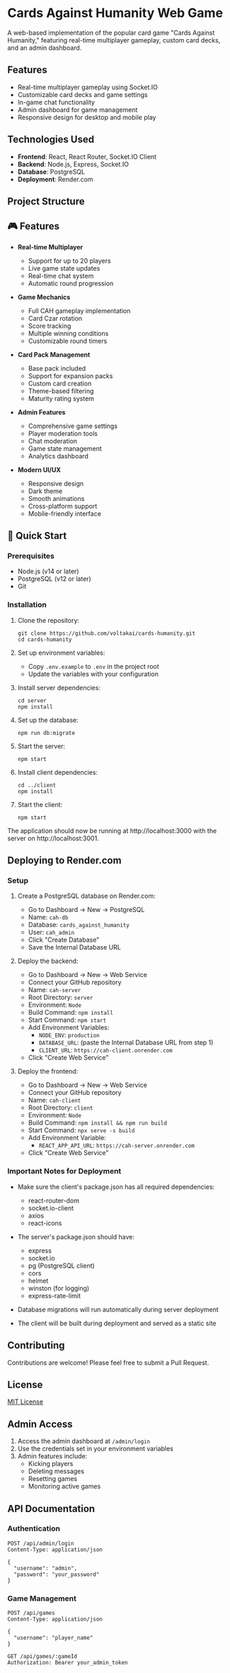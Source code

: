 # Cards Against Humanity Web Game

A web-based implementation of the popular card game "Cards Against Humanity," featuring real-time multiplayer gameplay, custom card decks, and an admin dashboard.

## Features

- Real-time multiplayer gameplay using Socket.IO
- Customizable card decks and game settings
- In-game chat functionality
- Admin dashboard for game management
- Responsive design for desktop and mobile play

## Technologies Used

- **Frontend**: React, React Router, Socket.IO Client
- **Backend**: Node.js, Express, Socket.IO
- **Database**: PostgreSQL
- **Deployment**: Render.com

## Project Structure

## 🎮 Features

- **Real-time Multiplayer**
  - Support for up to 20 players
  - Live game state updates
  - Real-time chat system
  - Automatic round progression

- **Game Mechanics**
  - Full CAH gameplay implementation
  - Card Czar rotation
  - Score tracking
  - Multiple winning conditions
  - Customizable round timers

- **Card Pack Management**
  - Base pack included
  - Support for expansion packs
  - Custom card creation
  - Theme-based filtering
  - Maturity rating system

- **Admin Features**
  - Comprehensive game settings
  - Player moderation tools
  - Chat moderation
  - Game state management
  - Analytics dashboard

- **Modern UI/UX**
  - Responsive design
  - Dark theme
  - Smooth animations
  - Cross-platform support
  - Mobile-friendly interface

## 🚀 Quick Start

### Prerequisites

- Node.js (v14 or later)
- PostgreSQL (v12 or later)
- Git

### Installation

1. Clone the repository:
   ```
   git clone https://github.com/voltakai/cards-humanity.git
   cd cards-humanity
   ```

2. Set up environment variables:
   - Copy `.env.example` to `.env` in the project root
   - Update the variables with your configuration

3. Install server dependencies:
   ```
   cd server
   npm install
   ```

4. Set up the database:
   ```
   npm run db:migrate
   ```

5. Start the server:
   ```
   npm start
   ```

6. Install client dependencies:
   ```
   cd ../client
   npm install
   ```

7. Start the client:
   ```
   npm start
   ```

The application should now be running at http://localhost:3000 with the server on http://localhost:3001.

## Deploying to Render.com

### Setup

1. Create a PostgreSQL database on Render.com:
   - Go to Dashboard → New → PostgreSQL
   - Name: `cah-db`
   - Database: `cards_against_humanity`
   - User: `cah_admin`
   - Click "Create Database"
   - Save the Internal Database URL

2. Deploy the backend:
   - Go to Dashboard → New → Web Service
   - Connect your GitHub repository
   - Name: `cah-server`
   - Root Directory: `server`
   - Environment: `Node`
   - Build Command: `npm install`
   - Start Command: `npm start`
   - Add Environment Variables:
     - `NODE_ENV`: `production`
     - `DATABASE_URL`: (paste the Internal Database URL from step 1)
     - `CLIENT_URL`: `https://cah-client.onrender.com`
   - Click "Create Web Service"

3. Deploy the frontend:
   - Go to Dashboard → New → Web Service
   - Connect your GitHub repository
   - Name: `cah-client`
   - Root Directory: `client`
   - Environment: `Node`
   - Build Command: `npm install && npm run build`
   - Start Command: `npx serve -s build`
   - Add Environment Variable:
     - `REACT_APP_API_URL`: `https://cah-server.onrender.com`
   - Click "Create Web Service"

### Important Notes for Deployment

- Make sure the client's package.json has all required dependencies:
  - react-router-dom
  - socket.io-client
  - axios
  - react-icons

- The server's package.json should have:
  - express
  - socket.io
  - pg (PostgreSQL client)
  - cors
  - helmet
  - winston (for logging)
  - express-rate-limit

- Database migrations will run automatically during server deployment
- The client will be built during deployment and served as a static site

## Contributing

Contributions are welcome! Please feel free to submit a Pull Request.

## License

[MIT License](LICENSE)

## Admin Access

1. Access the admin dashboard at `/admin/login`
2. Use the credentials set in your environment variables
3. Admin features include:
   - Kicking players
   - Deleting messages
   - Resetting games
   - Monitoring active games

## API Documentation

### Authentication

```http
POST /api/admin/login
Content-Type: application/json

{
  "username": "admin",
  "password": "your_password"
}
```

### Game Management

```http
POST /api/games
Content-Type: application/json

{
  "username": "player_name"
}
```

```http
GET /api/games/:gameId
Authorization: Bearer your_admin_token 
```
